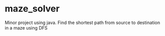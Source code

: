 # maze_solver
Minor project using java. Find the shortest path from source to destination in a maze using DFS
